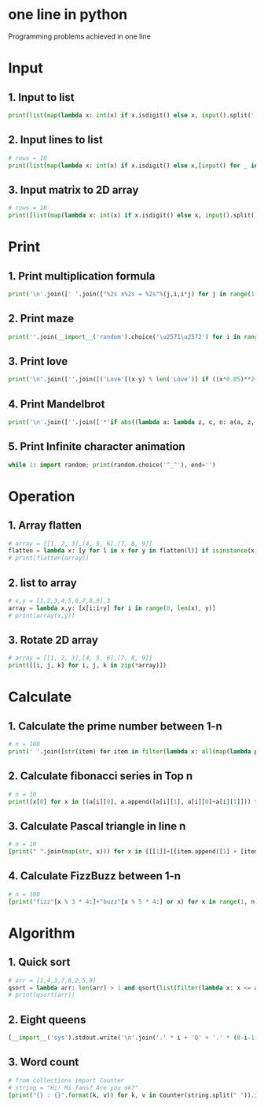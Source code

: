 # one line in python

Programming problems achieved in one line

# Input
## 1. Input to list
```python
print(list(map(lambda x: int(x) if x.isdigit() else x, input().split(' '))))
```

## 2. Input lines to list
```python
# rows = 10
print(list(map(lambda x: int(x) if x.isdigit() else x,[input() for _ in range(rows)])))
```

## 3. Input matrix to 2D array
```python
# rows = 10
print([list(map(lambda x: int(x) if x.isdigit() else x, input().split())) for _ in range(rows)])
```

# Print
## 1. Print multiplication formula
```python
print('\n'.join([' '.join(["%2s x%2s = %2s"%(j,i,i*j) for j in range(1,i+1)]) for i in range(1,10)]))
```

## 2. Print maze
```python
print(''.join(__import__('random').choice('\u2571\u2572') for i in range(50*24)))
```

## 3. Print love
```python
print('\n'.join([''.join([('Love'[(x-y) % len('Love')] if ((x*0.05)**2+(y*0.1)**2-1)**3-(x*0.05)**2*(y*0.1)**3 <= 0 else' ') for x in range(-30, 30)]) for y in range(30, -30, -1)]))
```

## 4. Print Mandelbrot
```python
print('\n'.join([''.join(['*'if abs((lambda a: lambda z, c, n: a(a, z, c, n))(lambda s, z, c, n: z if n == 0 else s(s, z*z+c, c, n-1))(0, 0.02*x+0.05j*y, 40)) < 2 else ' ' for x in range(-80, 20)]) for y in range(-20, 20)]))
```

## 5. Print Infinite character animation
```python
while 1: import random; print(random.choice('^_^'), end='')
```

# Operation
## 1. Array flatten
```python
# array = [[1, 2, 3],[4, 5, 6],[7, 8, 9]]
flatten = lambda x: [y for l in x for y in flatten(l)] if isinstance(x, list) else [x]
# print(flatten(array))
```

## 2. list to array
```python 
# x,y = [1,2,3,4,5,6,7,8,9],3
array = lambda x,y: [x[i:i+y] for i in range(0, len(x), y)]
# print(array(x,y))
```

## 3. Rotate 2D array
```python
# array = [[1, 2, 3],[4, 5, 6],[7, 8, 9]]
print([[i, j, k] for i, j, k in zip(*array)])
```

# Calculate
## 1. Calculate the prime number between 1-n
```python
# n = 100
print(' '.join([str(item) for item in filter(lambda x: all(map(lambda p: x % p != 0, range(2, x))), range(2, n+1))]))
```

## 2. Calculate fibonacci series in Top n 
```python
# n = 10
print([x[0] for x in [(a[i][0], a.append([a[i][1], a[i][0]+a[i][1]])) for a in ([[1, 1]], ) for i in range(30)]])
```

## 3. Calculate Pascal triangle in line n
```python
# n = 10
[print(" ".join(map(str, x))) for x in [[[1]]+[[item.append([1] + [item[i][j]+item[i][j+1] for j in range(len(item[-1])-1)] + [1]), item][-1][-1] for item in [ [[1]] ] for i in range(n-1)]][0]]
```

## 4. Calculate FizzBuzz between 1-n
```python
# n = 100
[print("fizz"[x % 3 * 4:]+"buzz"[x % 5 * 4:] or x) for x in range(1, n+1)]
```

# Algorithm
## 1. Quick sort
```python
# arr = [1,4,3,7,8,2,5,9]
qsort = lambda arr: len(arr) > 1 and qsort(list(filter(lambda x: x <= arr[0], arr[1:]))) + arr[0:1] + qsort(list(filter(lambda x: x > arr[0], arr[1:]))) or arr
# print(qsort(arr))
```

## 2. Eight queens
```python
[__import__('sys').stdout.write('\n'.join('.' * i + 'Q' + '.' * (8-i-1) for i in vec) + "\n========\n") for vec in __import__('itertools').permutations(range(8)) if 8 == len(set(vec[i]+i for i in range(8))) == len(set(vec[i]-i for i in range(8)))]
```

## 3. Word count
```python
# from collections import Counter
# string = "Hi! Mi fans? Are you ok?"
[print("{} : {}".format(k, v)) for k, v in Counter(string.split(" ")).items()]
```


```python

```